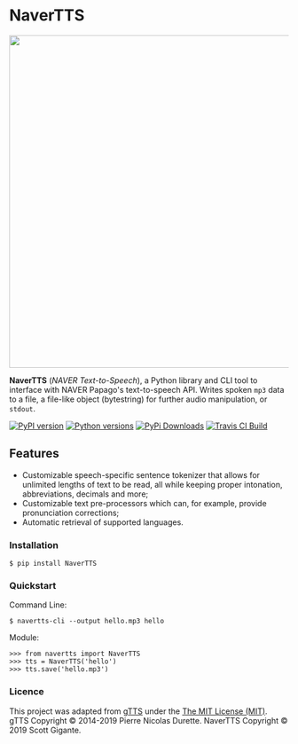 # NaverTTS

<img width=600 src="https://raw.githubusercontent.com/scottgigante/NaverTTS/master/papago.svg?sanitize=true">

**NaverTTS** (*NAVER Text-to-Speech*), a Python library and CLI tool to interface with NAVER Papago's text-to-speech API. 
Writes spoken `mp3` data to a file, a file-like object (bytestring) for further audio
manipulation, or `stdout`.

[![PyPI version](https://img.shields.io/pypi/v/NaverTTS.svg)](https://pypi.org/project/NaverTTS/)
[![Python versions](https://img.shields.io/pypi/pyversions/NaverTTS.svg)](https://pypi.org/project/NaverTTS/)
[![PyPi Downloads](http://pepy.tech/badge/NaverTTS)](http://pepy.tech/project/NaverTTS)
[![Travis CI Build](https://api.travis-ci.com/scottgigante/NaverTTS.svg?branch=master)](https://travis-ci.com/scottgigante/NaverTTS)

## Features

-   Customizable speech-specific sentence tokenizer that allows for unlimited lengths of text to be read, all while keeping proper intonation, abbreviations, decimals and more;
-   Customizable text pre-processors which can, for example, provide pronunciation corrections;
-   Automatic retrieval of supported languages.

### Installation

    $ pip install NaverTTS

### Quickstart

Command Line:

    $ navertts-cli --output hello.mp3 hello

Module:

    >>> from navertts import NaverTTS
    >>> tts = NaverTTS('hello')
    >>> tts.save('hello.mp3')

### Licence

This project was adapted from [gTTS](https://github.com/pndurette/gTTS) under the [The MIT License (MIT)](LICENSE). gTTS Copyright © 2014-2019 Pierre Nicolas Durette. NaverTTS Copyright © 2019 Scott Gigante.
